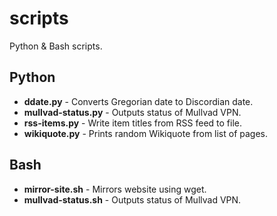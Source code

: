 # scripts

Python & Bash scripts.

## Python
* **ddate.py** - Converts Gregorian date to Discordian date.
* **mullvad-status.py** - Outputs status of Mullvad VPN.
* **rss-items.py** - Write item titles from RSS feed to file.
* **wikiquote.py** - Prints random Wikiquote from list of pages.

## Bash
* **mirror-site.sh** - Mirrors website using wget.
* **mullvad-status.sh** - Outputs status of Mullvad VPN.
